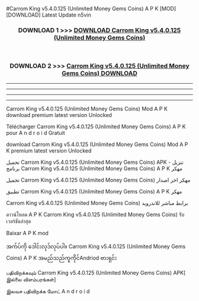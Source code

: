 #Carrom King  v5.4.0.125 (Unlimited Money Gems Coins) A P K [MOD] [DOWNLOAD] Latest Update n5vin



<div align="center">

<h3>DOWNLOAD 1 >>> <a href="https://teeasianyam.web.app?sq=Carrom King  v5.4.0.125 (Unlimited Money Gems Coins)">DOWNLOAD Carrom King  v5.4.0.125 (Unlimited Money Gems Coins) </a></h3><br>

<h3>DOWNLOAD 2 >>> <a href="https://teeasianyam.web.app?sq=Carrom King  v5.4.0.125 (Unlimited Money Gems Coins) ">Carrom King  v5.4.0.125 (Unlimited Money Gems Coins)  DOWNLOAD </a></h3>

</div>


----------------------------------------------------------

----------------------------------------------------------

----------------------------------------------------------

----------------------------------------------------------


Carrom King  v5.4.0.125 (Unlimited Money Gems Coins)  Mod A P K download premium latest version Unlocked

Télécharger Carrom King  v5.4.0.125 (Unlimited Money Gems Coins)  A P K pour A n d r o i d Gratuit

download Carrom King  v5.4.0.125 (Unlimited Money Gems Coins)  Mod A P K premium latest version Unlocked

تحميل Carrom King  v5.4.0.125 (Unlimited Money Gems Coins)  APK - تنزيل برنامج Carrom King  v5.4.0.125 (Unlimited Money Gems Coins)  A P K مهكر

تحميل Carrom King  v5.4.0.125 (Unlimited Money Gems Coins)  مهكر اخر اصدار

تطبيق Carrom King  v5.4.0.125 (Unlimited Money Gems Coins)  A P K مهكر

Carrom King  v5.4.0.125 (Unlimited Money Gems Coins)  برابط مباشر للاندرويد

ดาวน์โหลด A P K Carrom King  v5.4.0.125 (Unlimited Money Gems Coins)  รับเวอร์ชันล่าสุด

Baixar A P K mod

အက်ပ်ကို ဒေါင်းလုဒ်လုပ်ပါ။ Carrom King  v5.4.0.125 (Unlimited Money Gems Coins)  A P K အမည်သည်ကူကိုင်Andriod ဗားရှင်း

பதிவிறக்கவும் Carrom King  v5.4.0.125 (Unlimited Money Gems Coins)  APK[ இல்லை விளம்பரங்கள்] 
 
இலவச பதிவிறக்க மோட் A n d r o i d



